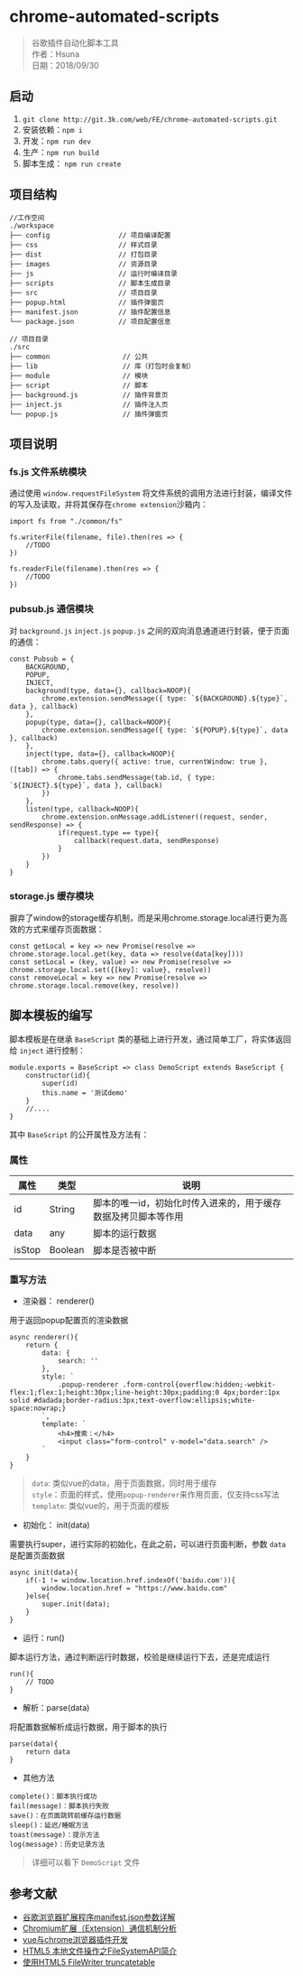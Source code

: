 # chrome-automated-scripts

> 谷歌插件自动化脚本工具<br/>
> 作者：Hsuna<br/>
> 日期：2018/09/30<br/>

## 启动

1.  `git clone http://git.3k.com/web/FE/chrome-automated-scripts.git`
3.  安装依赖：`npm i`
4.  开发：`npm run dev`
5.  生产：`npm run build`
6.  脚本生成： `npm run create`

## 项目结构

```
//工作空间
./workspace
├── config                 // 项目编译配置
├── css                    // 样式目录
├── dist                   // 打包目录
├── images                 // 资源目录
├── js                     // 运行时编译目录
├── scripts                // 脚本生成目录
├── src                    // 项目目录
├── popup.html             // 插件弹窗页
├── manifest.json          // 插件配置信息
└── package.json           // 项目配置信息

// 项目目录         
./src                         
├── common                  // 公共
├── lib                     // 库（打包时会复制）
├── module                  // 模块
├── script                  // 脚本
├── background.js           // 插件背景页
├── inject.js               // 插件注入页
└── popup.js                // 插件弹窗页
```

## 项目说明

### fs.js 文件系统模块

通过使用 `window.requestFileSystem` 将文件系统的调用方法进行封装，编译文件的写入及读取，并将其保存在`chrome extension`沙箱内：

```
import fs from "./common/fs"

fs.writerFile(filename, file).then(res => {
    //TODO
})

fs.readerFile(filename).then(res => {
    //TODO
})
```

### pubsub.js 通信模块

对 `background.js` `inject.js` `popup.js` 之间的双向消息通道进行封装，便于页面的通信：

```
const Pubsub = {
    BACKGROUND,
    POPUP,
    INJECT,
    background(type, data={}, callback=NOOP){
        chrome.extension.sendMessage({ type: `${BACKGROUND}.${type}`, data }, callback)
    },
    popup(type, data={}, callback=NOOP){
        chrome.extension.sendMessage({ type: `${POPUP}.${type}`, data }, callback)
    },
    inject(type, data={}, callback=NOOP){
        chrome.tabs.query({ active: true, currentWindow: true }, ([tab]) => {
            chrome.tabs.sendMessage(tab.id, { type: `${INJECT}.${type}`, data }, callback)
        })
    },
    listen(type, callback=NOOP){
        chrome.extension.onMessage.addListener((request, sender, sendResponse) => {
            if(request.type == type){
                callback(request.data, sendResponse)
            }
        })
    }
}
```

### storage.js 缓存模块

摒弃了window的storage缓存机制，而是采用chrome.storage.local进行更为高效的方式来缓存页面数据：


```
const getLocal = key => new Promise(resolve => chrome.storage.local.get(key, data => resolve(data[key])))
const setLocal = (key, value) => new Promise(resolve => chrome.storage.local.set({[key]: value}, resolve))
const removeLocal = key => new Promise(resolve => chrome.storage.local.remove(key, resolve))
```

## 脚本模板的编写

脚本模板是在继承 `BaseScript` 类的基础上进行开发，通过简单工厂，将实体返回给 `inject` 进行控制：

```
module.exports = BaseScript => class DemoScript extends BaseScript {
    constructor(id){
        super(id)
        this.name = '测试demo'
    }
    //....
}
```
其中 `BaseScript` 的公开属性及方法有：

### 属性

| 属性 | 类型 | 说明 |
|--|--|--|
| id | String | 脚本的唯一id，初始化时传入进来的，用于缓存数据及拷贝脚本等作用 |
| data | any | 脚本的运行数据 |
| isStop | Boolean | 脚本是否被中断 |

### 重写方法

* 渲染器： renderer()

用于返回popup配置页的渲染数据

```
async renderer(){
    return {
        data: {
            search: ''
        },
        style: `
            .popup-renderer .form-control{overflow:hidden;-webkit-flex:1;flex:1;height:30px;line-height:30px;padding:0 4px;border:1px solid #dadada;border-radius:3px;text-overflow:ellipsis;white-space:nowrap;}
        `,
        template: `
            <h4>搜索：</h4>
            <input class="form-control" v-model="data.search" />
        `
    }
}
```

> `data`: 类似vue的data，用于页面数据，同时用于缓存<br/>
> `style`：页面的样式，使用`popup-renderer`来作用页面，仅支持css写法<br/>
> `template`: 类似vue的，用于页面的模板<br/>

* 初始化： init(data)

需要执行super，进行实际的初始化，在此之前，可以进行页面判断，参数 `data` 是配置页面数据

```
async init(data){
    if(-1 != window.location.href.indexOf('baidu.com')){
        window.location.href = "https://www.baidu.com"
    }else{
        super.init(data);
    }
}
```

* 运行：run()

脚本运行方法，通过判断运行时数据，校验是继续运行下去，还是完成运行

```
run(){
    // TODO
}
```

* 解析：parse(data)

将配置数据解析成运行数据，用于脚本的执行

```
parse(data){
    return data
}
```

* 其他方法

```
complete()：脚本执行成功
fail(message)：脚本执行失败
save()：在页面跳转前缓存运行数据
sleep()：延迟/睡眠方法
toast(message)：提示方法
log(message)：历史记录方法
```

> 详细可以看下 `DemoScript` 文件

## 参考文献

* [ 谷歌浏览器扩展程序manifest.json参数详解 ](https://www.cnblogs.com/GoCircle/p/9332836.html)
* [ Chromium扩展（Extension）通信机制分析 ](https://blog.csdn.net/luoshengyang/article/details/52519089)
* [ vue与chrome浏览器插件开发 ](http://ju.outofmemory.cn/entry/349592)
* [ HTML5 本地文件操作之FileSystemAPI简介 ](https://www.cnblogs.com/tianma3798/p/6439258.html)
*  [使用HTML5 FileWriter truncatetable](http://www.itdaan.com/blog/2011/07/22/193e5a9f5d8785dbbe9d60e08c437c1c.html)